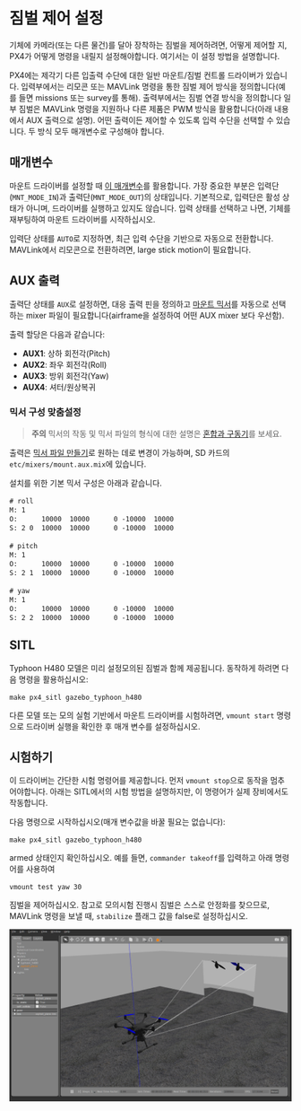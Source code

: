 # 짐벌 제어 설정

기체에 카메라(또는 다른 물건)를 달아 장착하는 짐벌을 제어하려면, 어떻게 제어할 지, PX4가 어떻게 명령을 내릴지 설정해야합니다. 여기서는 이 설정 방법을 설명합니다.

PX4에는 제각기 다른 입출력 수단에 대한 일반 마운트/짐벌 컨트롤 드라이버가 있습니다. 입력부에서는 리모콘 또는 MAVLink 명령을 통한 짐벌 제어 방식을 정의합니다(예를 들면 missions 또는 survey를 통해). 출력부에서는 짐벌 연결 방식을 정의합니다 일부 짐벌은 MAVLink 명령을 지원하나 다른 제품은 PWM 방식을 활용합니다(아래 내용에서 AUX 출력으로 설명). 어떤 출력이든 제어할 수 있도록 입력 수단을 선택할 수 있습니다. 두 방식 모두 매개변수로 구성해야 합니다.

## 매개변수

마운트 드라이버를 설정할 때 [이 매개변수](../advanced/parameter_reference.md#mount)를 활용합니다. 가장 중요한 부분은 입력단(`MNT_MODE_IN`)과 출력단(`MNT_MODE_OUT`)의 상태입니다. 기본적으로, 입력단은 활성 상태가 아니며, 드라이버를 실행하고 있지도 않습니다. 입력 상태를 선택하고 나면, 기체를 재부팅하여 마운트 드라이버를 시작하십시오.

입력단 상태를 `AUTO`로 지정하면, 최근 입력 수단을 기반으로 자동으로 전환합니다. MAVLink에서 리모콘으로 전환하려면, large stick motion이 필요합니다.

## AUX 출력

출력단 상태를 `AUX`로 설정하면, 대응 출력 핀을 정의하고 [마운트 믹서](https://github.com/PX4/Firmware/blob/master/ROMFS/px4fmu_common/mixers/mount.aux.mix)를 자동으로 선택하는 mixer 파일이 필요합니다(airframe을 설정하여 어떤 AUX mixer 보다 우선함).

출력 할당은 다음과 같습니다:

- **AUX1**: 상하 회전각(Pitch)
- **AUX2**: 좌우 회전각(Roll)
- **AUX3**: 방위 회전각(Yaw)
- **AUX4**: 셔터/원상복귀

### 믹서 구성 맞춤설정

> **주의** 믹서의 작동 및 믹서 파일의 형식에 대한 설명은 [혼합과 구동기](../concept/mixing.md)를 보세요.

출력은 [믹서 파일 만들기](../concept/system_startup.md#starting-a-custom-mixer)로 원하는 데로 변경이 가능하며, SD 카드의 `etc/mixers/mount.aux.mix`에 있습니다.

설치를 위한 기본 믹서 구성은 아래과 같습니다.

    # roll
    M: 1
    O:      10000  10000      0 -10000  10000
    S: 2 0  10000  10000      0 -10000  10000
    
    # pitch
    M: 1
    O:      10000  10000      0 -10000  10000
    S: 2 1  10000  10000      0 -10000  10000
    
    # yaw
    M: 1
    O:      10000  10000      0 -10000  10000
    S: 2 2  10000  10000      0 -10000  10000
    
    

## SITL

Typhoon H480 모델은 미리 설정모의된 짐벌과 함께 제공됩니다. 동작하게 하려면 다음 명령을 활용하십시오:

    make px4_sitl gazebo_typhoon_h480
    

다른 모델 또는 모의 실험 기반에서 마운트 드라이버를 시험하려면, `vmount start` 명령으로 드라이버 실행을 확인한 후 매개 변수를 설정하십시오.

## 시험하기

이 드라이버는 간단한 시험 명령어를 제공합니다. 먼저 `vmount stop`으로 동작을 멈추어야합니다. 아래는 SITL에서의 시험 방법을 설명하지만, 이 명령어가 실제 장비에서도 작동합니다.

다음 명령으로 시작하십시오(매개 변수값을 바꿀 필요는 없습니다):

    make px4_sitl gazebo_typhoon_h480
    

armed 상태인지 확인하십시오. 예를 들면, `commander takeoff`를 입력하고 아래 명령어를 사용하여

    vmount test yaw 30
    

짐벌을 제어하십시오. 참고로 모의시험 진행시 짐벌은 스스로 안정화를 찾으므로, MAVLink 명령을 보낼 때, `stabilize` 플래그 값을 false로 설정하십시오.

![Gazebo 짐벌 모의시험](../../assets/simulation/gazebo/gimbal-simulation.png)
